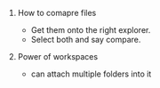 1. How to comapre files

   - Get them onto the right explorer.
   - Select both and say compare.

1. Power of workspaces
   - can attach multiple folders into it
